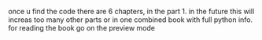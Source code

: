 once u find the code there are 6 chapters, in the part 1. in the future this will increas too many other parts or in one combined book with full python info. for reading the book go on the preview mode

